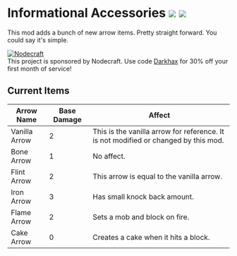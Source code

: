 # Informational Accessories [![](http://cf.way2muchnoise.eu/286170.svg)](https://minecraft.curseforge.com/projects/simply-arrows) [![](http://cf.way2muchnoise.eu/versions/286170.svg)](https://minecraft.curseforge.com/projects/simply-arrows)

This mod adds a bunch of new arrow items. Pretty straight forward. You could say it's simple.  

[![Nodecraft](https://i.imgur.com/sz9PUmK.png)](https://nodecraft.com/r/darkhax)    
This project is sponsored by Nodecraft. Use code [Darkhax](https://nodecraft.com/r/darkhax) for 30% off your first month of service!

## Current Items

| Arrow Name    | Base Damage | Affect                                                                               |
|---------------|-------------|--------------------------------------------------------------------------------------|
| Vanilla Arrow | 2           | This is the vanilla arrow for reference. It is not modified or changed by this mod.  |
| Bone Arrow    | 1           | No affect.                                                                           |
| Flint Arrow   | 2           | This arrow is equal to the vanilla arrow.                                            |
| Iron Arrow    | 3           | Has small knock back amount.                                                         |
| Flame Arrow   | 2           | Sets a mob and block on fire.                                                        |
| Cake Arrow    | 0           | Creates a cake when it hits a block.                                                 |